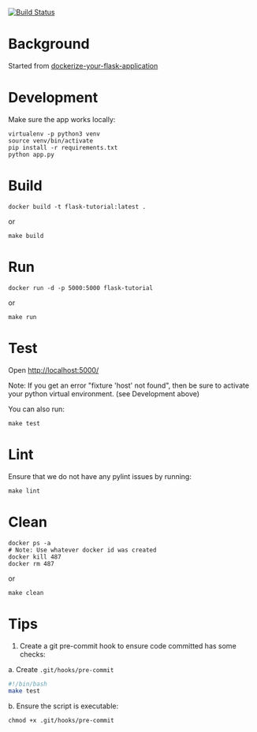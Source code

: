 [![Build Status](https://travis-ci.org/mkinney/flask_web.svg?branch=master)](https://travis-ci.org/mkinney/flask_web)

# Background
Started from [dockerize-your-flask-application](https://runnable.com/docker/python/dockerize-your-flask-application)

# Development
Make sure the app works locally:

    virtualenv -p python3 venv
    source venv/bin/activate
    pip install -r requirements.txt
    python app.py

# Build

    docker build -t flask-tutorial:latest .

or

	make build


# Run

    docker run -d -p 5000:5000 flask-tutorial

or

    make run

# Test

Open [http://localhost:5000/](http://localhost:5000/)

Note: If you get an error "fixture 'host' not found", then be sure to activate your python virtual environment. (see Development above)

You can also run:

    make test

# Lint
Ensure that we do not have any pylint issues by running:

    make lint

# Clean

    docker ps -a
    # Note: Use whatever docker id was created
    docker kill 487
    docker rm 487

or

    make clean

# Tips
1. Create a git pre-commit hook to ensure code committed has some checks:

a. Create `.git/hooks/pre-commit`

``` bash
#!/bin/bash
make test
```

b. Ensure the script is executable:

    chmod +x .git/hooks/pre-commit
